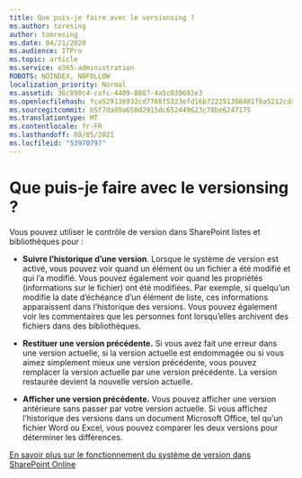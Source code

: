 ```yaml
---
title: Que puis-je faire avec le versionsing ?
ms.author: toresing
author: tomresing
ms.date: 04/21/2020
ms.audience: ITPro
ms.topic: article
ms.service: o365-administration
ROBOTS: NOINDEX, NOFOLLOW
localization_priority: Normal
ms.assetid: 36c890c4-cafc-4409-8887-4a5c039692e3
ms.openlocfilehash: fca529136932cd7768f5323efd16b722251308481f0a5212cda5ac5e7dc591d1
ms.sourcegitcommit: b5f7da89a650d2915dc652449623c78be6247175
ms.translationtype: MT
ms.contentlocale: fr-FR
ms.lasthandoff: 08/05/2021
ms.locfileid: "53970797"
---
```

# <a name="what-can-i-do-with-versioning"></a>Que puis-je faire avec le versionsing ?

Vous pouvez utiliser le contrôle de version dans SharePoint listes et bibliothèques pour :
  
- **Suivre l’historique d’une version**. Lorsque le système de version est activé, vous pouvez voir quand un élément ou un fichier a été modifié et qui l’a modifié. Vous pouvez également voir quand les propriétés (informations sur le fichier) ont été modifiées. Par exemple, si quelqu’un modifie la date d’échéance d’un élément de liste, ces informations apparaissent dans l’historique des versions. Vous pouvez également voir les commentaires que les personnes font lorsqu’elles archivent des fichiers dans des bibliothèques. 
    
- **Restituer une version précédente.** Si vous avez fait une erreur dans une version actuelle, si la version actuelle est endommagée ou si vous aimez simplement mieux une version précédente, vous pouvez remplacer la version actuelle par une version précédente. La version restaurée devient la nouvelle version actuelle. 
    
- **Afficher une version précédente.** Vous pouvez afficher une version antérieure sans passer par votre version actuelle. Si vous affichez l’historique des versions dans un document Microsoft Office, tel qu’un fichier Word ou Excel, vous pouvez comparer les deux versions pour déterminer les différences. 
    
[En savoir plus sur le fonctionnement du système de version dans SharePoint Online](https://go.microsoft.com/fwlink/?linkid=875710)
  

